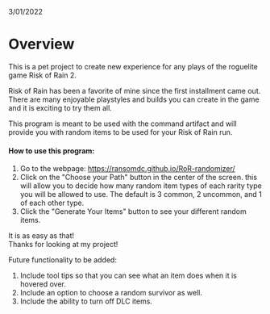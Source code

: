 3/01/2022

# Overview
This is a pet project to create new experience for any plays of the roguelite game Risk of Rain 2.

Risk of Rain has been a favorite of mine since the first installment came out. There are many enjoyable playstyles and builds you can create in the game and it is exciting to try them all. 

This program is meant to be used with the command artifact and will provide you with random items to be used for your Risk of Rain run.

#### How to use this program:
1. Go to the webpage: https://ransomdc.github.io/RoR-randomizer/  
2. Click on the "Choose your Path" button in the center of the screen. this will allow you to decide how many random item types of each rarity type you will be allowed to use. The default is 3 common, 2 uncommon, and 1 of each other type.
3. Click the "Generate Your Items" button to see your different random items.

It is as easy as that!  
Thanks for looking at my project!


Future functionality to be added:
1. Include tool tips so that you can see what an item does when it is hovered over.
2. Include an option to choose a random survivor as well.
3. Include the ability to turn off DLC items.
